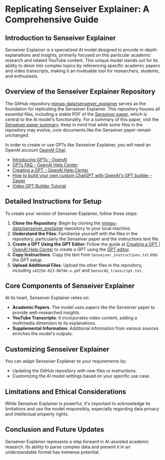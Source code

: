 
# Replicating Senseiver Explainer: A Comprehensive Guide

## Introduction to Senseiver Explainer

Senseiver Explainer is a specialized AI model designed to provide in-depth explanations and insights, primarily focused on this particular academic research and related YouTube content. This unique model stands out for its ability to delve into complex topics by referencing specific academic papers and video transcripts, making it an invaluable tool for researchers, students, and enthusiasts.

## Overview of the Senseiver Explainer Repository

The GitHub repository [mimas-data/senseiver_explainer](https://github.com/mimas-data/senseiver_explainer) serves as the foundation for replicating the Senseiver Explainer. This repository houses all essential files, including a stable PDF of the [Senseiver paper](https://www.nature.com/articles/s42256-023-00746-x), which is central to the AI model's functionality. For a summary of this paper, visit the [Senseiver paper summary](./Senseiver_paper_summary.html). Keep in mind that while some files in the repository may evolve, core documents like the Senseiver paper remain unchanged.

In order to create or use GPTs like Senseiver Explainer, you will need an OpenAI account [OpenAI Chat](https://chat.openai.com/):

- [Introducing GPTs - OpenAI](https://openai.com/blog/introducing-gpts)
- [GPTs FAQ - OpenAI Help Center](https://help.openai.com/en/articles/8554407-gpts-faq)
- [Creating a GPT - OpenAI Help Center](https://help.openai.com/en/articles/8554397-creating-a-gpt)
- [How to build your own custom ChatGPT with OpenAI's GPT builder - Zapier](https://zapier.com/blog/custom-chatgpt/)
- [Video GPT Builder Tutorial](https://youtu.be/TSkYyJ7gsXs)

## Detailed Instructions for Setup

To create your version of Senseiver Explainer, follow these steps:

1. **Clone the Repository**: Begin by cloning the [mimas-data/senseiver_explainer](https://github.com/mimas-data/senseiver_explainer) repository to your local machine.
2. **Understand the Files**: Familiarize yourself with the files in the repository, particularly the Senseiver paper and the instructions text file.
3. **Create a GPT Using the GPT Editor**: Follow the guide at [Creating a GPT | OpenAI Help Center](https://help.openai.com/en/articles/8554397-creating-a-gpt) to create a GPT using the [GPT editor](https://chat.openai.com/gpts/editor).
4. **Copy Instructions**: Copy the text from `Senseiver_instructions.txt` into the GPT setup.
5. **Upload Additional Files**: Upload the other files in the repository, including `s42256-023-00746-x.pdf` and `SensorAI_transcript.txt`.

## Core Components of Senseiver Explainer

At its heart, Senseiver Explainer relies on:

- **Academic Papers**: The model uses papers like the Senseiver paper to provide well-researched insights.
- **YouTube Transcripts**: It incorporates video content, adding a multimedia dimension to its explanations.
- **Supplemental Information**: Additional information from various sources enriches the model's outputs.

## Customizing Senseiver Explainer

You can adapt Senseiver Explainer to your requirements by:

- Updating the GitHub repository with new files or instructions.
- Customizing the AI model settings based on your specific use case.

## Limitations and Ethical Considerations

While Senseiver Explainer is powerful, it's important to acknowledge its limitations and use the model responsibly, especially regarding data privacy and intellectual property rights.

## Conclusion and Future Updates

Senseiver Explainer represents a step forward in AI-assisted academic research. Its ability to parse complex data and present it in an understandable format has immense potential.

